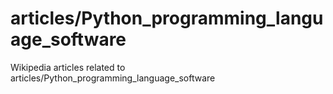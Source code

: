 # articles/Python_programming_language_software

Wikipedia articles related to articles/Python_programming_language_software